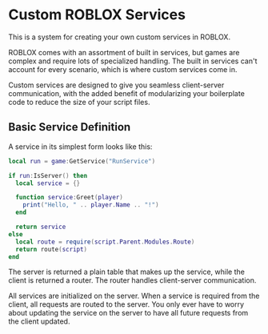 # Custom ROBLOX Services

This is a system for creating your own custom services in ROBLOX.

ROBLOX comes with an assortment of built in services, but games are complex and require lots of specialized handling. The built in services can't account for every scenario, which is where custom services come in.

Custom services are designed to give you seamless client-server communication, with the added benefit of modularizing your boilerplate code to reduce the size of your script files.

## Basic Service Definition

A service in its simplest form looks like this:

```lua
local run = game:GetService("RunService")

if run:IsServer() then
  local service = {}

  function service:Greet(player)
    print("Hello, " .. player.Name .. "!")
  end

  return service
else
  local route = require(script.Parent.Modules.Route)
  return route(script)
end
```

The server is returned a plain table that makes up the service, while the client is returned a router. The router handles client-server communication.

All services are initialized on the server. When a service is required from the client, all requests are routed to the server. You only ever have to worry about updating the service on the server to have all future requests from the client updated.
